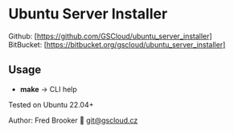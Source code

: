 # Ubuntu Server Installer

Github: [https://github.com/GSCloud/ubuntu_server_installer]  
BitBucket: [https://bitbucket.org/gscloud/ubuntu_server_installer]

## Usage

* **make** -> CLI help

Tested on Ubuntu 22.04+

Author: Fred Brooker 💌 <git@gscloud.cz>
